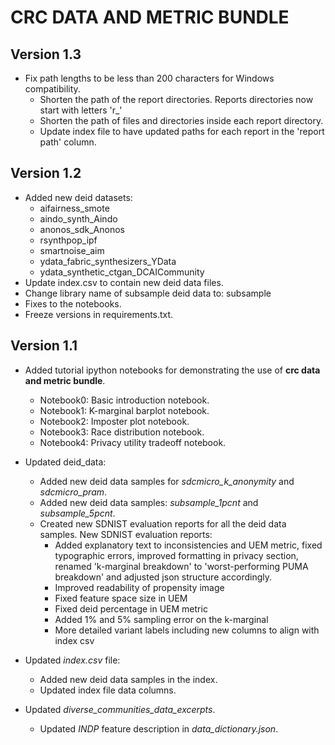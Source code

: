 # CRC DATA AND METRIC BUNDLE

## Version 1.3
* Fix path lengths to be less than 200 characters for Windows compatibility.
  * Shorten the path of the report directories. Reports directories now start with letters 'r_'
  * Shorten the path of files and directories inside each report directory.
  * Update index file to have updated paths for each report in the 'report path' column.
  
## Version 1.2
* Added new deid datasets:
  * aifairness_smote
  * aindo_synth_Aindo
  * anonos_sdk_Anonos
  * rsynthpop_ipf
  * smartnoise_aim
  * ydata_fabric_synthesizers_YData
  * ydata_synthetic_ctgan_DCAICommunity
* Update index.csv to contain new deid data files.
* Change library name of subsample deid data to: subsample
* Fixes to the notebooks.
* Freeze versions in requirements.txt.


## Version 1.1
* Added tutorial ipython notebooks for demonstrating the use of **crc data and metric bundle**.
    * Notebook0: Basic introduction notebook.
    * Notebook1: K-marginal barplot notebook.
    * Notebook2: Imposter plot notebook.
    * Notebook3: Race distribution notebook.
    * Notebook4: Privacy utility tradeoff notebook.
* Updated deid_data:
    * Added new deid data samples for *sdcmicro_k_anonymity* and *sdcmicro_pram*.
    * Added new deid data samples: *subsample_1pcnt* and *subsample_5pcnt*.
    * Created new SDNIST evaluation reports for all the deid data samples. New SDNIST evaluation reports:
        * Added explanatory text to inconsistencies and UEM metric, fixed typographic errors, improved formatting in privacy section, renamed 'k-marginal breakdown' to 'worst-performing PUMA breakdown' and adjusted json structure accordingly.
        * Improved readability of propensity image
        * Fixed feature space size in UEM
        * Fixed deid percentage in UEM metric
        * Added 1% and 5% sampling error on the k-marginal
        * More detailed variant labels including new columns to align with index csv

* Updated *index.csv* file:
    * Added new deid data samples in the index.
    * Updated index file data columns.
* Updated *diverse_communities_data_excerpts*.
    * Updated *INDP* feature description in *data_dictionary.json*.